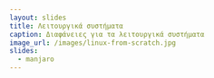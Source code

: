 ```yaml
---
layout: slides
title: Λειτουργικά συστήματα
caption: Διαφάνειες για τα λειτουργικά συστήματα
image_url: /images/linux-from-scratch.jpg
slides:
  - manjaro
---
```


